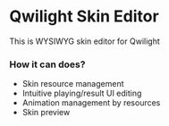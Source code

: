 # Qwilight Skin Editor

This is WYSIWYG skin editor for Qwilight

### How it can does?

- Skin resource management
- Intuitive playing/result UI editing
- Animation management by resources
- Skin preview
